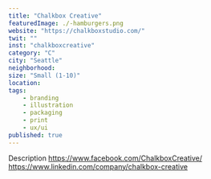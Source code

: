 ```yaml
---
title: "Chalkbox Creative"
featuredImage: ./-hamburgers.png
website: "https://chalkboxstudio.com/"
twit: ""
inst: "chalkboxcreative"
category: "C"
city: "Seattle"
neighborhood:
size: "Small (1-10)"
location: 
tags:
    - branding
    - illustration
    - packaging
    - print
    - ux/ui
published: true
---
```


Description
https://www.facebook.com/ChalkboxCreative/
https://www.linkedin.com/company/chalkbox-creative


